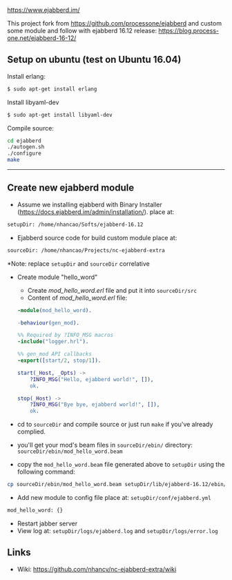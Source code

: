 https://www.ejabberd.im/

This project fork from https://github.com/processone/ejabberd and custom some module and follow with ejabberd 16.12 release: 
https://blog.process-one.net/ejabberd-16-12/

Setup on ubuntu (test on Ubuntu 16.04)
---
Install erlang:
```bash
$ sudo apt-get install erlang
```

Install libyaml-dev
```bash
$ sudo apt-get install libyaml-dev
```

Compile source:
```bash
cd ejabberd
./autogen.sh
./configure
make
```
------------------

Create new ejabberd module
---

- Assume we installing ejabberd with Binary Installer (https://docs.ejabberd.im/admin/installation/).
place at: 
```bash
setupDir: /home/nhancao/Softs/ejabberd-16.12
```

- Ejabberd source code for build custom module place at:
```bash
sourceDir: /home/nhancao/Projects/nc-ejabberd-extra
```

*Note: replace `setupDir` and `sourceDir` correlative 

- Create module "hello_word"
    + Create _mod_hello_word.erl_ file and put it into `sourceDir/src` 
    + Content of _mod_hello_word.erl_ file:
    ```erlang
    -module(mod_hello_word).
    
    -behaviour(gen_mod).
    
    %% Required by ?INFO_MSG macros
    -include("logger.hrl").
    
    %% gen_mod API callbacks
    -export([start/2, stop/1]).
    
    start(_Host, _Opts) ->
        ?INFO_MSG("Hello, ejabberd world!", []),
        ok.
    
    stop(_Host) ->
        ?INFO_MSG("Bye bye, ejabberd world!", []),
        ok.
    ```
    
- cd to `sourceDir` and compile source or just run `make` if you've already complied.
- you'll get your mod's beam files in `sourceDir/ebin/` directory:
  `sourceDir/ebin/mod_hello_word.beam`
- copy the `mod_hello_word.beam` file generated above to `setupDir` using the following command:
```bash
cp sourceDir/ebin/mod_hello_word.beam setupDir/lib/ejabberd-16.12/ebin/
```

- Add new module to config file place at: `setupDir/conf/ejabberd.yml`
```bash
mod_hello_word: {}
```

- Restart jabber server
- View log at:
`setupDir/logs/ejabberd.log`
and
`setupDir/logs/error.log`
    
Links
-----
- Wiki: https://github.com/nhancv/nc-ejabberd-extra/wiki




